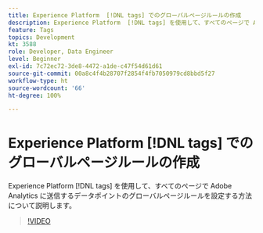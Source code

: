 ```yaml
---
title: Experience Platform  [!DNL tags] でのグローバルページルールの作成
description: Experience Platform  [!DNL tags] を使用して、すべてのページで Adobe Analytics に送信するデータポイントのグローバルページルールを設定する方法について説明します。
feature: Tags
topics: Development
kt: 3588
role: Developer, Data Engineer
level: Beginner
exl-id: 7c72ec72-3de8-4472-a1de-c47f54d61d61
source-git-commit: 00a8c4f4b28707f2854f4fb7050979cd8bbd5f27
workflow-type: ht
source-wordcount: '66'
ht-degree: 100%

---
```


# Experience Platform [!DNL tags] でのグローバルページルールの作成

Experience Platform [!DNL tags] を使用して、すべてのページで Adobe Analytics に送信するデータポイントのグローバルページルールを設定する方法について説明します。

>[!VIDEO](https://video.tv.adobe.com/v/28769/?quality=12&learn=on)

